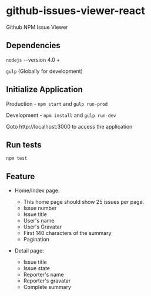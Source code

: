 # github-issues-viewer-react

 Github NPM Issue Viewer

## Dependencies

`nodejs` --version 4.0 +

`gulp` (Globally for development)

## Initialize Application

Production - `npm start` and `gulp run-prod`

Development - `npm install` and `gulp run-dev`

Goto http://localhost:3000 to access the application

## Run tests

`npm test`

## Feature
* Home/Index page:
    * This home page should show 25 issues per page.
    *  Issue number
    * Issue title
    * User's name
    * User's Gravatar
    * First 140 characters of the summary
    * Pagination

* Detail page:
    * Issue title
    * Issue state
    * Reporter's name
    * Reporter's gravatar
    * Complete summary
